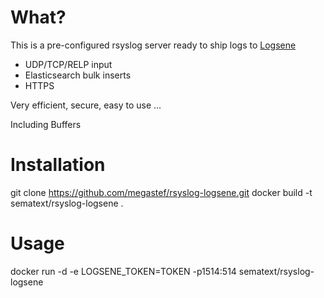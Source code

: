 # What?

This is a pre-configured rsyslog server ready to ship logs to [Logsene](https://www.sematext.com/logsene/)
- UDP/TCP/RELP input
- Elasticsearch bulk inserts 
- HTTPS

Very efficient, secure, easy to use ...

Including Buffers

# Installation

git clone https://github.com/megastef/rsyslog-logsene.git
docker build -t sematext/rsyslog-logsene .

# Usage

docker run -d -e LOGSENE_TOKEN=TOKEN -p1514:514 sematext/rsyslog-logsene 